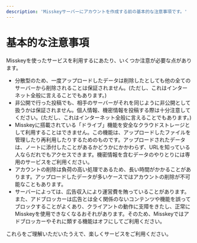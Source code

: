 ```yaml
---
description: 'Misskeyサーバーにアカウントを作成する前の基本的な注意事項です。'
---
```


# 基本的な注意事項
Misskeyを使ったサービスを利用するにあたり、いくつか注意が必要な点があります。

- 分散型のため、一度アップロードしたデータは削除したとしても他の全てのサーバーから削除されることは保証されません。(ただし、これはインターネット全般に言えることでもあります。)
- 非公開で行った投稿でも、相手のサーバーがそれを同じように非公開として扱うかは保証されません。個人情報、機密情報を投稿する際は十分注意してください。(ただし、これはインターネット全般に言えることでもあります。)
- Misskeyに搭載されている「ドライブ」機能を安全なクラウドストレージとして利用することはできません。この機能は、アップロードしたファイルを管理したり再利用したりするためのものです。アップロードされたデータは、ノートに添付したことがあるかどうかにかかわらず、URLを知っている人ならだれでもアクセスできます。機密情報を含むデータのやりとりには専用のサービスをご利用ください。
- アカウントの削除は負荷の高い処理であるため、長い時間がかかることがあります。アップロードしたデータが多いケースではアカウントの削除が不可能なこともあります。
- サーバーによっては、広告収入により運営費を賄っていることがあります。また、アドブロッカーは広告とは全く関係のないコンテンツや機能を誤ってブロックすることがよくあり、クライアントの動作に支障をきたし、正常にMisskeyを使用できなくなるおそれがあります。そのため、Misskeyではアドブロッカーやそれに類する機能はオフにしてご利用ください。

これらをご理解いただいたうえで、楽しくサービスをご利用ください。
